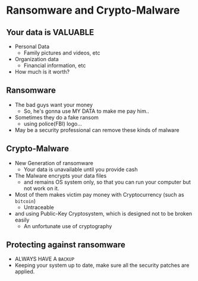 # Ransomware and Crypto-Malware

## Your data is VALUABLE
- Personal Data
	- Family pictures and videos, etc
- Organization data
	- Financial information, etc
- How much is it worth?

## Ransomware
- The bad guys want your money
	- So, he's gonna use MY DATA to make me pay him..
- Sometimes they do a fake ransom
	- using police(FBI) logo...
- May be a security professional can remove these kinds of malware

## Crypto-Malware
- New Generation of ransomware
	- Your data is unavailable until you provide cash
- The Malware encrypts your data files
	- and remains OS system only, so that you can run your computer but not work on it.
- Most of them makes victim pay money with Cryptocurrency (such as `bitcoin`)
	- Untraceable
- and using Public-Key Cryptosystem, which is designed not to be broken easily
	- An unfortunate use of cryptography

## Protecting against ransomware
- ALWAYS HAVE A `BACKUP`
- Keeping your system up to date, make sure all the security patches are applied.
